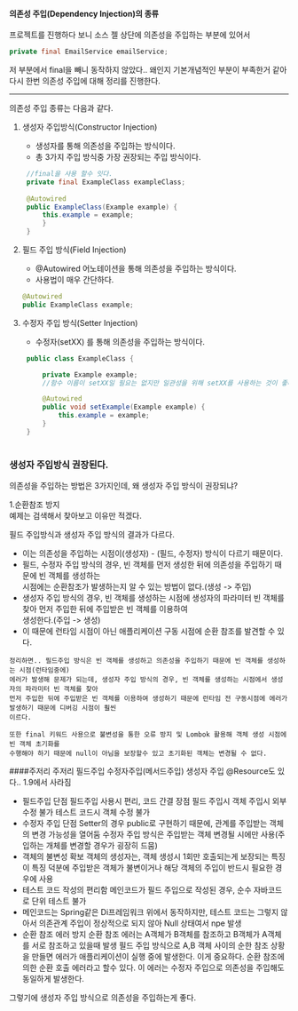 #### 의존성 주입(Dependency Injection)의 종류
프로젝트를 진행하다 보니 소스 젤 상단에
의존성을 주입하는 부분에 있어서

```java
private final EmailService emailService;
```
저 부분에서 final을 빼니 동작하지 않았다.. 왜인지 기본개념적인 부분이 부족한거 같아
다시 한번 의존성 주입에 대해 정리를 진행한다.

---

의존성 주입 종류는 다음과 같다.

1. 생성자 주입방식(Constructor Injection)
   - 생성자를 통해 의존성을 주입하는 방식이다.
   - 총 3가지 주입 방식중 가장 권장되는 주입 방식이다.
   ```java
    //final을 사용 할수 잇다.
    private final ExampleClass exampleClass;
        
    @Autowired
    public ExampleClass(Example example) {
        this.example = example;
        }
    }
    ```
2. 필드 주입 방식(Field Injection)
    - @Autowired 어노테이션을 통해 의존성을 주입하는 방식이다.
    - 사용법이 매우 간단하다.
    ```java
    @Autowired
    public ExampleClass example;
    ```
3. 수정자 주입 방식(Setter Injection)
   - 수정자(setXX) 를 통해 의존성을 주입하는 방식이다.

   ```java
    public class ExampleClass {

        private Example example;
        //함수 이름이 setXX일 필요는 없지만 일관성을 위해 setXX를 사용하는 것이 좋다.

        @Autowired
        public void setExample(Example example) {
            this.example = example;
        }
    } 
    
   ```
   
### 생성자 주입방식 권장된다.
의존성을 주입하는 방법은 3가지인데, 왜 생성자 주입 방식이 권장되냐?

1.순환참조 방지   
예제는 검색해서 찾아보고 이유만 적겠다.   

필드 주입방식과 생성자 주입 방식의 결과가 다르다.
- 이는 의존성을 주입하는 시점이(생성자) - (필드, 수정자) 방식이 다르기 때문이다.
- 필드, 수정자 주입 방식의 경우, 빈 객체를 먼저 생성한 뒤에 의존성을 주입하기 때문에 빈 객체를 생성하는   
  시점에는 순환참조가 발생하는지 알 수 있는 방법이 없다.(생성 -> 주입)
- 생성자 주입 방식의 경우, 빈 객체를 생성하는 시점에 생성자의 파라미터 빈 객체를 찾아 먼저 주입한 뒤에 주입받은 빈 객체를 이용하여   
  생성한다.(주입 -> 생성)
- 이 때문에 런타임 시점이 아닌 애플리케이션 구동 시점에 순환 참조를 발견할 수 있다.
```
정리하면.. 필드주입 방식은 빈 객체를 생성하고 의존성을 주입하기 때문에 빈 객체를 생성하는 시점(런타임중에)   
에러가 발생해 문제가 되는데, 생성자 주입 방식의 경우, 빈 객체를 생성하는 시점에서 생성자의 파라미터 빈 객체를 찾아
먼저 주입한 뒤에 주입받은 빈 객체를 이용하여 생성하기 때문에 런타임 전 구동시점에 에러가 발생하기 때문에 디버깅 시점이 훨씬
이르다.

또한 final 키워드 사용으로 불변성을 통한 오류 방지 및 Lombok 활용해 객체 생성 시점에 빈 객체 초기화를
수행해야 하기 때문에 null이 아님을 보장할수 있고 초기화된 객체는 변경될 수 없다.
```
####주저리 주저리
필드주입
수정자주입(메서드주입)
생성자 주입
@Resource도 있다.. 1.9에서 사라짐
- 필드주입 단점
필드주입 사용시 편리, 코드 간결 장점 필드 주입시 객체 주입시 외부 수정 불가 테스트 코드시 객체 수정 불가
- 수정자 주입 단점
Setter의 경우 public로 구현하기 때문에, 관계를 주입받는 객체의 변경 가능성을 열어둠
수정자 주입 방식은 주입받는 객체 변경될 시에만 사용(주입하는 개체를 변경할 경우가 굉장히 드뭄)
- 객체의 불변성 확보
객체의 생성자는, 객체 생성시 1회만 호출되는게 보장되는 특징
이 특징 덕분에 주입받은 객체가 불변이거나 해당 객체의 주입이 반드시 필요한 경우에 사용
- 테스트 코드 작성의 편리함
메인코드가 필드 주입으로 작성된 경우, 순수 자바코드로 단위 테스트 불가
- 메인코드는 Spring같은 Di프레임워크 위에서 동작하지만, 테스트 코드는 그렇지 않아서 의존관계 주입이
정상적으로 되지 않아 Null 상태여서 npe 발생
- 순환 참조 에러 방지
순환 참조 에러는 A객체가 B객체를 참조하고 B객체가 A객체를 서로 참조하고 있을때 발생
필드 주입 방식으로 A,B 객체 사이의 순한 참조 상황을 만들면 에러가 애플리케이션이 실행 중에 발생한다. 이게 중요하다.
순환 참조에 의한 순환 호출 에러라고 할수 있다.
이 에러는 수정자 주입으로 의존성을 주입해도 동일하게 발생한다.

그렇기에 생성자 주입 방식으로 의존성을 주입하는게 좋다.


